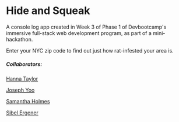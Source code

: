 # Hide and Squeak

A console log app created in Week 3 of Phase 1 of Devbootcamp's immersive full-stack web development program, as part of a mini-hackathon.

Enter your NYC zip code to find out just how rat-infested your area is.

##### Collaborators:
[Hanna Taylor](https://github.com/hannataylor)

[Joseph Yoo](https://github.com/notjoeyoo)

[Samantha Holmes](https://github.com/samanthavholmes)

[Sibel Ergener](https://github.com/sergener)
